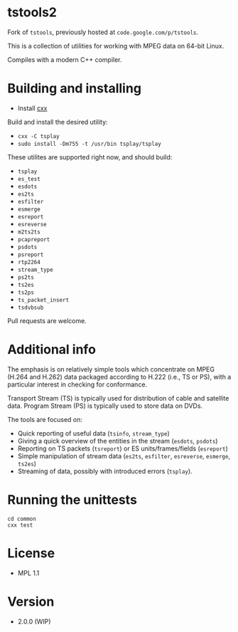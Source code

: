 # tstools2

Fork of `tstools`, previously hosted at `code.google.com/p/tstools`.

This is a collection of utilities for working with MPEG data on 64-bit Linux.

Compiles with a modern C++ compiler.

# Building and installing

* Install [cxx](https://github.com/xyproto/cxx)

Build and install the desired utility:

* `cxx -C tsplay`
* `sudo install -Dm755 -t /usr/bin tsplay/tsplay`

These utilites are supported right now, and should build:

* `tsplay`
* `es_test`
* `esdots`
* `es2ts`
* `esfilter`
* `esmerge`
* `esreport`
* `esreverse`
* `m2ts2ts`
* `pcapreport`
* `psdots`
* `psreport`
* `rtp2264`
* `stream_type`
* `ps2ts`
* `ts2es`
* `ts2ps`
* `ts_packet_insert`
* `tsdvbsub`

Pull requests are welcome.

# Additional info

The emphasis is on relatively simple tools which concentrate on MPEG (H.264 and
H.262) data packaged according to H.222 (i.e., TS or PS), with a particular
interest in checking for conformance.

Transport Stream (TS) is typically used for distribution of cable and satellite
data. Program Stream (PS) is typically used to store data on DVDs.

The tools are focused on:

* Quick reporting of useful data (`tsinfo`, `stream_type`)
* Giving a quick overview of the entities in the stream (`esdots`, `psdots`)
* Reporting on TS packets (`tsreport`) or ES units/frames/fields (`esreport`)
* Simple manipulation of stream data (`es2ts`, `esfilter`, `esreverse`, `esmerge`, `ts2es`)
* Streaming of data, possibly with introduced errors (`tsplay`).

# Running the unittests

    cd common
    cxx test

# License

* MPL 1.1

# Version

* 2.0.0 (WIP)

